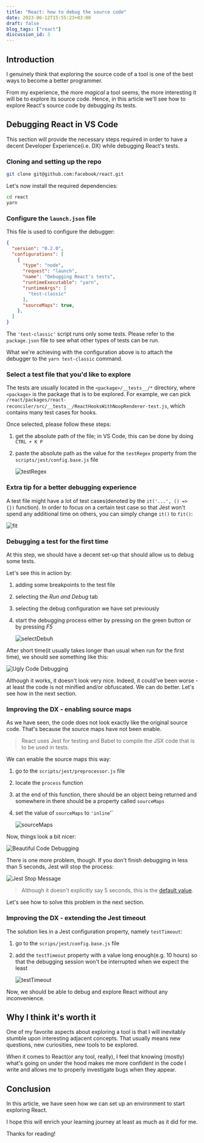 ```yaml
---
title: "React: how to debug the source code"
date: 2023-06-12T15:55:23+03:00
draft: false
blog_tags: ["react"]
discussion_id: 3
---
```


## Introduction

I genuinely think that exploring the source code of a tool is one of the best ways to become a better programmer.

From my experience, the more _magical_ a tool seems, the more interesting it will be to explore its source code. Hence, in this article we'll see how to explore React's source code by debugging its tests.

## Debugging React in VS Code

This section will provide the necessary steps required in order to have a decent Developer Experience(i.e. DX) while debugging React's tests.

### Cloning and setting up the repo

```bash
git clone git@github.com:facebook/react.git
```

Let's now install the required dependencies:

```bash
cd react
yarn
```

### Configure the `launch.json` file

This file is used to configure the debugger:

```json
{
  "version": "0.2.0",
  "configurations": [
    {
      "type": "node",
      "request": "launch",
      "name": "Debugging React's tests",
      "runtimeExecutable": "yarn",
      "runtimeArgs": [
        "test-classic"
      ],
      "sourceMaps": true,
    },
  ]
}
```

The `'test-classic'` script runs only some tests. Please refer to the `package.json` file to see what other types of tests can be run.

What we're achieving with the configuration above is to attach the debugger to the `yarn test-classic` command. 

### Select a test file that you'd like to explore

The tests are usually located in the `<package>/__tests__/*` directory, where `<package>` is the package that is to be explored. For example, we can pick `/react/packages/react-reconciler/src/__tests__/ReactHooksWithNoopRenderer-test.js`, which contains many test cases for hooks.

Once selected, please follow these steps:

1. get the absolute path of the file; in VS Code, this can be done by doing `CTRL + K P`
2. paste the absolute path as the value for the `testRegex` property from the `scripts/jest/config.base.js` file

    ![testRegex](images/testRegex.png)

### Extra tip for a better debugging experience

A test file might have a lot of test cases(denoted by the `it('...', () => {})` function). In order to focus on a certain test case so that Jest won't spend any additional time on others, you can simply change `it()` to `fit()`: 

![fit](images/fit.png)

### Debugging a test for the first time

At this step, we should have a decent set-up that should allow us to debug some tests.

Let's see this in action by:

1. adding some breakpoints to the test file
2. selecting the _Run and Debug_ tab
3. selecting the debug configuration we have set previously
4. start the debugging process either by pressing on the green button or by pressing _F5_

    ![selectDebuh](images/selectDebug.png)

After short time(it usually takes longer than usual when run for the first time), we should see something like this:

![Ugly Code Debugging](images/ugly.png)

Although it works, it doesn't look very nice. Indeed, it could've been worse - at least the code is not minified and/or obfuscated. We can do better. Let's see how in the next section.

### Improving the DX - enabling source maps

As we have seen, the code does not look exactly like the original source code. That's because the source maps have not been enable. 

> React uses Jest for testing and Babel to compile the JSX code that is to be used in tests.

We can enable the source maps this way:

1. go to the `scripts/jest/preprocessor.js` file
2. locate the `process` function
3. at the end of this function, there should be an object being returned and somewhere in there should be a property called `sourceMaps`
4. set the value of `sourceMaps` to `'inline`'`

    ![sourceMaps](images/sourceMaps.png)

Now, things look a bit nicer:

![Beautiful Code Debugging](images/beautiful.png)

There is one more problem, though. If you don't finish debugging in less than 5 seconds, Jest will stop the process:

![Jest Stop Message](images/jestStop.png)

> Although it doesn't explicitly say 5 seconds, this is the [default value](https://jestjs.io/docs/configuration#testtimeout-number).

Let's see how to solve this problem in the next section.

### Improving the DX - extending the Jest timeout

The solution lies in a Jest configuration property, namely `testTimeout`:

1. go to the `scrips/jest/config.base.js` file
2. add the `testTimeout` property with a value long enough(e.g. 10 hours) so that the debugging session won't be interrupted when we expect the least

    ![testTimeout](images/testTimeout.png)

Now, we should be able to debug and explore React without any inconvenience.

## Why I think it's worth it

One of my favorite aspects about exploring a tool is that I will inevitably stumble upon interesting adjacent concepts. That usually means new questions, new curiosities, new tools to be explored.

When it comes to React(or any tool, really), I feel that knowing (mostly) what's going on under the hood makes me more confident in the code I write and allows me to properly investigate bugs when they appear. 

## Conclusion

In this article, we have seen how we can set up an environment to start exploring React.

I hope this will enrich your learning journey at least as much as it did for me.

Thanks for reading!